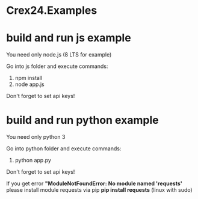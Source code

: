 # Crex24.Examples

# build and run js example

You need only node.js (8 LTS for example)

Go into js folder and execute commands: 
1.  npm install
2.  node app.js

Don't forget to set api keys!

# build and run python example

You need only python 3

Go into python folder and execute commands: 
1. python app.py

Don't forget to set api keys!

If you get error **"ModuleNotFoundError: No module named 'requests'** please install module requests via pip 
**pip install requests** (linux with sudo)
